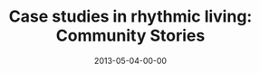 ---
layout: message
category: message
series: "Rhythm"
title: "Case studies in rhythmic living: Community Stories"
date: 2013-05-04-00-00
message_id: 785
sc-permalink-url: "http://soundcloud.com/crdschurch/case-studies-in-rhythmic"
audio: "http://s3.amazonaws.com/crossroads-media/messages/audio/rhythm03.mp3"
audio-duration: "44:38"
program: "http://s3.amazonaws.com/crossroads-media/documents/05_04-05_13Program_LO.pdf"
description: "People in our community share their rhythms"
video: "http://s3.amazonaws.com/crossroads-media/messages/video/rhythm03.mp4"
video-duration: "44:44"
yt-video-id: "Ksbr1_2DalU"
video-image: "http://s3.amazonaws.com/crossroads-media/images/rhythm03_still.jpg"
tag: 
 - rhythm
 - community
 - program
 - terry-phillips
explicit: false
---